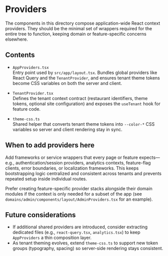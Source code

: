# Providers

The components in this directory compose application-wide React context providers. They should be the minimal set of wrappers required for the entire tree to function, keeping domain or feature-specific concerns elsewhere.

## Contents

- `AppProviders.tsx`  
  Entry point used by `src/app/layout.tsx`. Bundles global providers like React Query and the `TenantProvider`, and ensures tenant theme tokens become CSS variables on both the server and client.

- `TenantProvider.tsx`  
  Defines the tenant context contract (restaurant identifiers, theme tokens, optional site configuration) and exposes the `useTenant` hook for feature code.

- `theme-css.ts`  
  Shared helper that converts tenant theme tokens into `--color-*` CSS variables so server and client rendering stay in sync.

## When to add providers here

Add frameworks or service wrappers that every page or feature expects—e.g., authentication/session providers, analytics contexts, feature-flag clients, error boundaries, or localization frameworks. This keeps bootstrapping logic centralized and consistent across tenants and prevents repeated setup inside individual routes.

Prefer creating feature-specific provider stacks alongside their domain modules if the context is only needed for a subset of the app (see `domains/admin/components/layout/AdminProviders.tsx` for an example).

## Future considerations

- If additional shared providers are introduced, consider extracting dedicated files (e.g., `react-query.tsx`, `analytics.tsx`) to keep `AppProviders` a thin composition layer.
- As tenant theming evolves, extend `theme-css.ts` to support new token groups (typography, spacing) so server-side rendering stays consistent.

